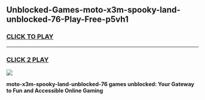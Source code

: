 
## Unblocked-Games-moto-x3m-spooky-land-unblocked-76-Play-Free-p5vh1
<h3>
<a href="https://premium76.site?title=moto-x3m-spooky-land-unblocked-76&ref=23A">CLICK TO PLAY</a></h3>
<hr>

<h3>
<a href="https://premium76.site?title=moto-x3m-spooky-land-unblocked-76&ref=23A">CLICK 2 PLAY</a>
  
</h3>

<a href="https://premium76.site?title=moto-x3m-spooky-land-unblocked-76&ref=23A"><img src="https://clearcache.store/games.png"></a>


**moto-x3m-spooky-land-unblocked-76 games unblocked: Your Gateway to Fun and Accessible Online Gaming**
